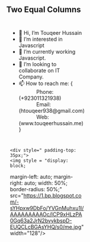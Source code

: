 <html>
<body style="box-sizing: border-box;">

<h2>Two Equal Columns</h2>

<div style="content: "";
  display: table;
  clear: both;">
  <div style="float: left;
  width: 50%;
  padding: 10px;
  height: 300px;">
   <ul>
   <li>👋 Hi, I’m Touqeer Hussain</li>
   <li>👀 I’m interested in Javascript</li>
   <li>🌱 I’m currently working Javascript.</li>
   <li>💞️ I’m looking to collaborate on IT Company.</li>
   <li>📫 How to reach me: { <br/>
             &nbsp; &nbsp; &nbsp; &nbsp; &nbsp; &nbsp; Phone: (+923011321938)<br/>
             &nbsp; &nbsp; &nbsp; &nbsp; &nbsp; &nbsp; Email: (htouqeer938@gmail.com)<br/>
             &nbsp; &nbsp; &nbsp; &nbsp; &nbsp; &nbsp; Web: (www.touqeerhussain.me)<br/>
              }
        </li>
   </ul>
  </div>
  <div style="float: left;
  width: 50%;
  padding: 10px;
  height: 300px;">

    <div style=" padding-top: 35px;">
    <img style = "display: block;
  margin-left: auto;
  margin-right: auto;
  width: 50%;
  border-radius: 50%;" src="https://1.bp.blogspot.com/-sYHpxw9DbFo/YVGnMuhxu1I/AAAAAAAAAOc/lCP9xHLzPA0Gq63a2JrN2bvykbspD-EUQCLcBGAsYHQ/s0/me.jpg" width="128"/>
    </div>
  </div>
</div>
</body>
</html
